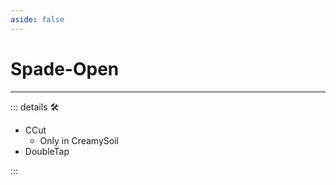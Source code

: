 ```yaml
---
aside: false
---
```

# Spade-Open

---

<!-- =================================================== -->
<!-- =================================================== -->
<!-- =================================================== -->
<!-- =================================================== -->
<!-- =================================================== -->
::: details 🛠

- CCut
    - Only in CreamySoil
- DoubleTap

:::
